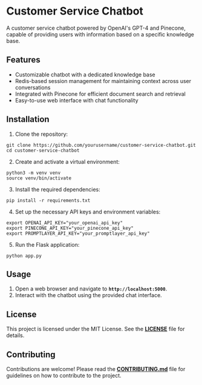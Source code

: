 # **Customer Service Chatbot**

A customer service chatbot powered by OpenAI's GPT-4 and Pinecone, capable of providing users with information based on a specific knowledge base.

## **Features**

- Customizable chatbot with a dedicated knowledge base
- Redis-based session management for maintaining context across user conversations
- Integrated with Pinecone for efficient document search and retrieval
- Easy-to-use web interface with chat functionality

## **Installation**

1. Clone the repository:

```
git clone https://github.com/yourusername/customer-service-chatbot.git
cd customer-service-chatbot
```

2. Create and activate a virtual environment:

```
python3 -m venv venv
source venv/bin/activate
```

3. Install the required dependencies:

```
pip install -r requirements.txt
```

4. Set up the necessary API keys and environment variables:

```
export OPENAI_API_KEY="your_openai_api_key"
export PINECONE_API_KEY="your_pinecone_api_key"
export PROMPTLAYER_API_KEY="your_promptlayer_api_key"
```

5. Run the Flask application:

```
python app.py
```

## **Usage**

1. Open a web browser and navigate to **`http://localhost:5000`**.
2. Interact with the chatbot using the provided chat interface.

## **License**

This project is licensed under the MIT License. See the **[LICENSE](https://chat.openai.com/chat/LICENSE)** file for details.

## **Contributing**

Contributions are welcome! Please read the **[CONTRIBUTING.md](https://chat.openai.com/chat/CONTRIBUTING.md)** file for guidelines on how to contribute to the project.